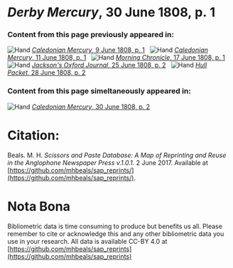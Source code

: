 # *Derby Mercury*, 30 June 1808, p. 1  
  
### Content from this page previously appeared in:  
![Hand](http://scissorsandpaste.net/wp-content/uploads/2017/06/smallhandpointer.png) [*Caledonian Mercury*, 9 June 1808, p. 1](https://mhbeals.github.io/sap_html/Caledonian-Mercury/Caledonian-Mercury-9-June-1808-p-1)  
![Hand](http://scissorsandpaste.net/wp-content/uploads/2017/06/smallhandpointer.png) [*Caledonian Mercury*, 11 June 1808, p. 1](https://mhbeals.github.io/sap_html/Caledonian-Mercury/Caledonian-Mercury-11-June-1808-p-1)  
![Hand](http://scissorsandpaste.net/wp-content/uploads/2017/06/smallhandpointer.png) [*Morning Chronicle*, 17 June 1808, p. 1](https://mhbeals.github.io/sap_html/Morning-Chronicle/Morning-Chronicle-17-June-1808-p-1)  
![Hand](http://scissorsandpaste.net/wp-content/uploads/2017/06/smallhandpointer.png) [*Jackson's Oxford Journal*, 25 June 1808, p. 2](https://mhbeals.github.io/sap_html/Jackson's-Oxford-Journal/Jackson's-Oxford-Journal-25-June-1808-p-2)  
![Hand](http://scissorsandpaste.net/wp-content/uploads/2017/06/smallhandpointer.png) [*Hull Packet*, 28 June 1808, p. 2](https://mhbeals.github.io/sap_html/Hull-Packet/Hull-Packet-28-June-1808-p-2)  
  
### Content from this page simeltaneously appeared in:  
![Hand](http://scissorsandpaste.net/wp-content/uploads/2017/06/smallhandpointer.png) [*Caledonian Mercury*, 30 June 1808, p. 2](https://mhbeals.github.io/sap_html/Caledonian-Mercury/Caledonian-Mercury-30-June-1808-p-2)  


# Citation: 

Beals. M. H. *Scissors and Paste Database: A Map of Reprinting and Reuse in the Anglophone Newspaper Press v.1.0.1.* 2 June 2017. Available at [https://github.com/mhbeals/sap_reprints/](https://github.com/mhbeals/sap_reprints/). 

# Nota Bona

Bibliometric data is time consuming to produce but benefits us all. Please remember to cite or acknowledge this and any other bibliometric data you use in your research. All data is available CC-BY 4.0 at [https://github.com/mhbeals/sap_reprints](https://github.com/mhbeals/sap_reprints)